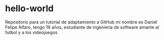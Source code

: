 # hello-world
Repositorio para un tutorial de adaptamiento a GitHub
mi nombre es Daniel Felipe Alfaro, tengo 19 años, estudiante de ingenieria de software amante al futbol y a los videojuegos
